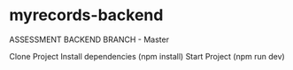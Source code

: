 # myrecords-backend

ASSESSMENT BACKEND 
BRANCH - Master

Clone Project
Install dependencies (npm install)
Start Project (npm run dev)
